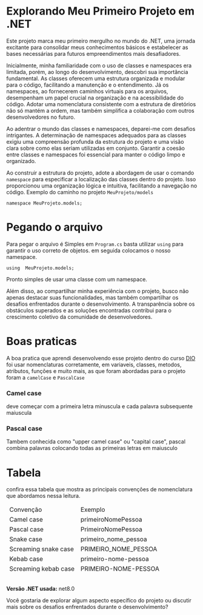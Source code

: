 # Explorando Meu Primeiro Projeto em .NET

Este projeto marca meu primeiro mergulho no mundo do .NET, uma jornada excitante para consolidar meus conhecimentos básicos e
 estabelecer as bases necessárias para futuros empreendimentos mais desafiadores.

Inicialmente, minha familiaridade com o uso de classes e namespaces era limitada, porém, ao longo do desenvolvimento, descobri sua importância fundamental. 
As classes oferecem uma estrutura organizada e modular para o código, facilitando a manutenção e o entendimento. Já os namespaces, ao fornecerem caminhos virtuais para os arquivos, 
desempenham um papel crucial na organização e na acessibilidade do código. Adotar uma nomenclatura consistente com a estrutura de diretórios não só mantém a ordem, mas também simplifica
 a colaboração com outros desenvolvedores no futuro.

Ao adentrar o mundo das classes e namespaces, deparei-me com desafios intrigantes. A determinação de namespaces adequados para as classes exigiu uma compreensão profunda da estrutura do 
projeto e uma visão clara sobre como elas seriam utilizadas em conjunto. Garantir a coesão entre classes e namespaces foi essencial para manter o código limpo e organizado.

Ao construir a estrutura do projeto, adote a abordagem de usar o comando `namespace` para especificar a localização das classes dentro do projeto. Isso proporcionou uma organização lógica e 
intuitiva, facilitando a navegação no código.
Exemplo do caminho no projeto `MeuProjeto/models`

````
namespace MeuProjeto.models;
````

# Pegando o arquivo
Para pegar o arquivo é Simples em `Program.cs` basta utilizar `using` para  garantir o uso correto de objetos. em seguida colocamos o nosso namespace.

```
using  MeuProjeto.models;
```
Pronto simples de usar uma classe com um namespace.

Além disso, ao compartilhar minha experiência com o projeto, busco não apenas destacar suas funcionalidades, mas também compartilhar os desafios enfrentados durante o desenvolvimento. 
A transparência sobre os obstáculos superados e as soluções encontradas contribui para o crescimento coletivo da comunidade de desenvolvedores.

# Boas praticas

A boa pratica que aprendi desenvolvendo esse projeto dentro do curso [DIO]("https://www.dio.me") foi usar nomenclaturas corretamente, em variaveis, classes, metodos, atributos, funções e muito mais, as que foram abordadas para o projeto foram a `camelCase` e `PascalCase`

### Camel case
deve começar com a primeira letra minuscula e cada palavra subsequente maiuscula


### Pascal case
Tambem conhecida como "upper camel case" ou "capital case", pascal combina palavras colocando todas as primeiras letras em maiusculo

# Tabela
confira essa tabela que mostra as principais convenções de nomenclatura que abordamos nessa leitura.

<table>
<thead>
<tr>
<td>Convenção</td>
<td>Exemplo</td>
</tr>
<tr>
<td>Camel case</td>
<td>primeiroNomePessoa</td>
</tr>
<tr>
<td>Pascal case</td>
<td>PrimeiroNomePessoa</td>
</tr>
<tr>
<td>Snake case</td>
<td>primeiro_nome_pessoa</td>
</tr>
<tr>
<td>Screaming snake case</td>
<td>PRIMEIRO_NOME_PESSOA</td>
</tr>
<tr>
<td>Kebab case</td>
<td>primeiro-nome-pessoa</td>
</tr>
<tr>
<td>Screaming kebab case</td>
<td>PRIMEIRO-NOME-PESSOA</td>
</tr>
</thead>
</table>

##

**Versão .NET usada:** net8.0

Você gostaria de explorar algum aspecto específico do projeto ou discutir mais sobre os desafios enfrentados durante o desenvolvimento?